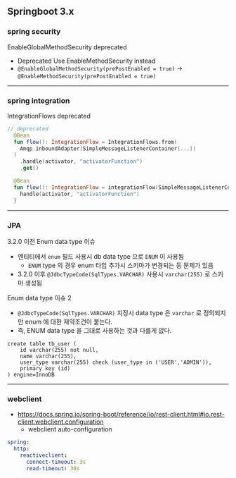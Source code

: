 ## Springboot 3.x 

### spring security

EnableGlobalMethodSecurity deprecated
- Deprecated Use EnableMethodSecurity instead
- `@EnableGlobalMethodSecurity(prePostEnabled = true)` -> `@EnableMethodSecurity(prePostEnabled = true)`

---

### spring integration

IntegrationFlows deprecated
```kotlin
// deprecated
  @Bean
  fun flow(): IntegrationFlow = IntegrationFlows.from(
    Amqp.inboundAdapter(SimpleMessageListenerContainer(...))
  )
    .handle(activator, "activatorFunction")
    .get()

```

```kotlin
  @Bean
  fun flow(): IntegrationFlow = integrationFlow(SimpleMessageListenerContainer(...)) {
    handle(activator, "activatorFunction")
  }
```

---

### JPA

3.2.0 이전 Enum data type 이슈
- 엔티티에서 `enum` 필드 사용시 db data type 으로 `ENUM` 이 사용됨
  - `ENUM` type 의 경우 enum 타입 추가시 스키마가 변경되는 등 문제가 있음
- 3.2.0 이후 `@JdbcTypeCode(SqlTypes.VARCHAR)` 사용시 `varchar(255)` 로 스키마 생성됨

Enum data type 이슈 2
- `@JdbcTypeCode(SqlTypes.VARCHAR)` 지정시 data type 은 `varchar` 로 정의되지만 enum 에 대한 제약조건이 붙는다.
- 즉, ENUM data type 을 그대로 사용하는 것과 다를게 없다.
```
create table tb_user (
    id varchar(255) not null,
    name varchar(255),
    user_type varchar(255) check (user_type in ('USER','ADMIN')),
    primary key (id)
) engine=InnoDB
```

---

### webclient
- https://docs.spring.io/spring-boot/reference/io/rest-client.html#io.rest-client.webclient.configuration
  - webclient auto-configuration
```yaml
spring:
  http:
    reactiveclient:
      connect-timeout: 3s
      read-timeout: 30s
```
